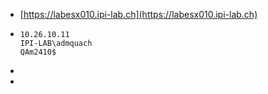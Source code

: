 - [https://labesx010.ipi-lab.ch](https://labesx010.ipi-lab.ch)
- ```
  10.26.10.11
  IPI-LAB\admquach
  QAm2410$
  ```
-
-
